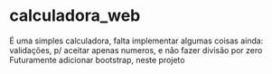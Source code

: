 # calculadora_web

É uma simples calculadora, falta implementar algumas coisas ainda:
  validações, p/ aceitar apenas numeros, e não fazer divisão por zero
  Futuramente adicionar bootstrap, neste projeto
